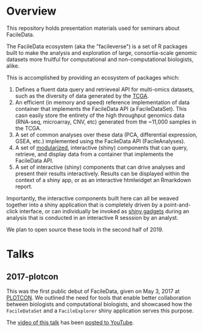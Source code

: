 # Overview

This repository holds presentation materials used for seminars about FacileData.

The FacileData ecosystem (aka the "facileverse") is a set of R packages
built to make the analysis and exploration of large, consortia-scale genomic
datasets more fruitful for computational and non-computational biologists, 
alike. 

This is accomplished by providing an ecosystem of packages which:

1. Defines a fluent data query and retrieveal API for multi-omics datasets,
   such as the diversity of data generated by the [TCGA][tcga].
2. An efficient (in memory and speed) reference implementation of data
   container that implements the FacileData API (a FacileDataSet). This casn
   easily store the entirety of the high throughput genomics data (RNA-seq,
   microarray, CNV, etc) generated from the ~11,000 samples in the TCGA.
3. A set of common analyses over these data (PCA, differential expression,
   GSEA, etc.) implemented using the FacileData API (FacileAnalyses).
4. A set of [modularized][modules], interactive (shiny) components that can
   query,  retrieve, and display data from a container that implements the
   FacileData API.
5. A set of interactive (shiny) components that can drive analyses and
   present their results interactively. Results can be displayed within
   the context of a shiny app, or as an interactive htmlwidget an Rmarkdown
   report.

Importantly, the interactive components built here can all be weaved together
into a shiny application that is completely driven by a point-and-click
interface, or can individually be invoked as [shiny gadgets][gadget] during
an analysis that is conducted in an interactive R sesssion by an analyst.

We plan to open source these tools in the second half of 2019.

# Talks

## 2017-plotcon

This was the first public debut of FacileData, given on May 3, 2017 at
[PLOTCON][plotcon]. We outlined the need for tools that enable better
collaboration between biologists and computational biologists, and showcased how
the `FacileDataSet` and a `FacileExplorer` shiny application serves this
purpose.

The [video of this talk][plotconvideo] has been [posted to YouTube][plotconvideo].

[tcga]: https://cancergenome.nih.gov/
[gadget]: https://shiny.rstudio.com/articles/gadgets.html
[modules]: https://shiny.rstudio.com/articles/modules.html
[bioconductor]: https://bioconductor.org
[plotcon]: https://moderndata.plot.ly/plotcon-may-2017-speakers-and-topics/
[plotconvideo]: https://www.youtube.com/watch?v=-qepBa5vYxU
